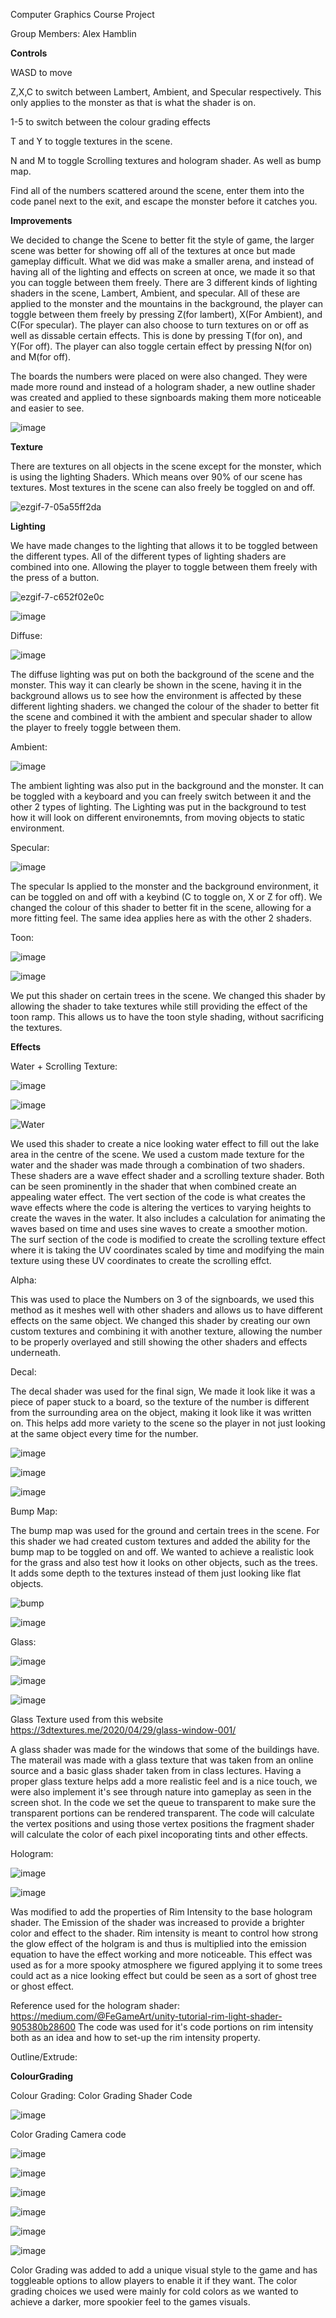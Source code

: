 Computer Graphics Course Project

Group Members:
Alex Hamblin


**Controls**

WASD to move

Z,X,C to switch between Lambert, Ambient, and Specular respectively. This only applies to the monster as that is what the shader is on. 

1-5 to switch between the colour grading effects

T and Y to toggle textures in the scene. 

N and M to toggle Scrolling textures and hologram shader. As well as bump map.


Find all of the numbers scattered around the scene, enter them into the code panel next to the exit, and escape the monster before it catches you.

**Improvements**

We decided to change the Scene to better fit the style of game, the larger scene was better for showing off all of the textures at once but made gameplay difficult. What we did was make a smaller arena, and instead of having all of the lighting and effects on screen at once, we made it so that you can toggle between them freely. 
There are 3 different kinds of lighting shaders in the scene, Lambert, Ambient, and specular. All of these are applied to the monster and the mountains in the background, the player can toggle between them freely by pressing Z(for lambert), X(For Ambient), and C(For specular).
The player can also choose to turn textures on or off as well as dissable certain effects. This is done by pressing T(for on), and Y(For off). The player can also toggle certain effect by pressing N(for on) and M(for off). 

The boards the numbers were placed on were also changed. They were made more round and instead of a hologram shader, a new outline shader was created and applied to these signboards making them more noticeable and easier to see.

![image](https://github.com/user-attachments/assets/53b10410-93cc-47a7-a229-88d981fda00d)


**Texture**

There are textures on all objects in the scene except for the monster, which is using the lighting Shaders. Which means over 90% of our scene has textures. Most textures in the scene can also freely be toggled on and off. 

![ezgif-7-05a55ff2da](https://github.com/user-attachments/assets/05440261-5bc5-43b2-b4fd-c6d541a69466)


**Lighting**

We have made changes to the lighting that allows it to be toggled between the different types. All of the different types of lighting shaders are combined into one. Allowing the player to toggle between them freely with the press of a button. 

![ezgif-7-c652f02e0c](https://github.com/user-attachments/assets/dfc2aa99-a12f-4cfe-a483-6eaaaac412cd)


![image](https://github.com/user-attachments/assets/14bcb3e4-9b62-4c0f-8585-1614194dc05d)



Diffuse:

![image](https://github.com/user-attachments/assets/92336e09-5628-4ac6-9c24-0184267f8673)


The diffuse lighting was put on both the background of the scene and the monster. This way it can clearly be shown in the scene, having it in the background allows us to see how the environment is affected by these different lighting shaders. we changed the colour of the shader to better fit the scene and combined it with the ambient and specular shader to allow the player to freely toggle between them.

Ambient:

![image](https://github.com/user-attachments/assets/21984089-0520-43dc-8b0e-aed6d49cf5aa)


The ambient lighting was also put in the background and the monster. It can be toggled with a keyboard and you can freely switch between it and the other 2 types of lighting. The Lighting was put in the background to test how it will look on different environemnts, from moving objects to static environment. 

Specular:

![image](https://github.com/user-attachments/assets/afeac47c-bee7-4641-9bf0-2e81b55ee9e6)


The specular Is applied to the monster and the background environment, it can be toggled on and off with a keybind (C to toggle on, X or Z for off). We changed the colour of this shader to better fit in the scene, allowing for a more fitting feel. The same idea applies here as with the other 2 shaders. 

Toon:

![image](https://github.com/user-attachments/assets/156734ea-8e66-4644-9757-1845b1f7897f)


![image](https://github.com/user-attachments/assets/7acc3653-11ac-4a6d-b535-032846152941)


We put this shader on certain trees in the scene. We changed this shader by allowing the shader to take textures while still providing the effect of the toon ramp. This allows us to have the toon style shading, without sacrificing the textures.

**Effects**

Water + Scrolling Texture:

![image](https://github.com/user-attachments/assets/6628635a-a219-4e64-8d73-a9b5b2314b79)

![image](https://github.com/user-attachments/assets/0a3ad5c1-ae79-4171-8cd0-f24b6e733140)

![Water](https://github.com/user-attachments/assets/03033c12-ac17-4479-8a7f-6a5a0fe0fabf)

We used this shader to create a nice looking water effect to fill out the lake area in the centre of the scene. We used a custom made texture for the water and the shader was made through a combination of two shaders. These shaders are a wave effect shader and a scrolling texture shader. Both can be seen prominently in the shader that when combined create an appealing water effect. The vert section of the code is what creates the wave effects where the code is altering the vertices to varying heights to create the waves in the water. It also includes a calculation for animating the waves based on time and uses sine waves to create a smoother motion. The surf section of the code is modified to create the scrolling texture effect where it is taking the UV coordinates scaled by time and modifying the main texture using these UV coordinates to create the scrolling effct.

Alpha:

This was used to place the Numbers on 3 of the signboards, we used this method as it meshes well with other shaders and allows us to have different effects on the same object. We changed this shader by creating our own custom textures and combining it with another texture, allowing the number to be properly overlayed and still showing the other shaders and effects underneath. 


Decal:

The decal shader was used for the final sign, We made it look like it was a piece of paper stuck to a board, so the texture of the number is different from the surrounding area on the object, making it look like it was written on. This helps add more variety to the scene so the player in not just looking at the same object every time for the number. 

![image](https://github.com/user-attachments/assets/4d437bd1-7191-445e-899b-02c8bc2efb79)


![image](https://github.com/user-attachments/assets/3c05f884-71a2-4a45-b190-13b4de0e0de0)

![image](https://github.com/user-attachments/assets/2a98b46e-3d76-40c6-aa28-8c78d4893f5f)


Bump Map:

The bump map was used for the ground and certain trees in the scene. For this shader we had created custom textures and added the ability for the bump map to be toggled on and off. We wanted to achieve a realistic look for the grass and also test how it looks on other objects, such as the trees. It adds some depth to the textures instead of them just looking like flat objects. 

![bump](https://github.com/user-attachments/assets/decd336b-8896-451b-b6a2-ec0b0bae6d41)


![image](https://github.com/user-attachments/assets/7517f0b9-7507-4e69-8377-489b42bffbab)

Glass:

![image](https://github.com/user-attachments/assets/5e85d659-b39e-4efa-8e71-7f4920a0944b)

![image](https://github.com/user-attachments/assets/916340ba-0610-47f2-b21e-30ca611fb438)

![image](https://github.com/user-attachments/assets/cf51f6ea-0268-421a-92fb-e875fa0306a3)

Glass Texture used from this website https://3dtextures.me/2020/04/29/glass-window-001/

A glass shader was made for the windows that some of the buildings have. The materail was made with a glass texture that was taken from an online source and a basic glass shader taken from in class lectures. Having a proper glass texture helps add a more realistic feel and is a nice touch, we were also implement it's see through nature into gameplay as seen in the screen shot. In the code we set the queue to transparent to make sure the transparent portions can be rendered transparent. The code will calculate the vertex positions and using those vertex positions the fragment shader will calculate the color of each pixel incoporating tints and other effects.

Hologram: 

![image](https://github.com/user-attachments/assets/ce1aa358-c081-47d6-8516-6aa3393149a3)


![image](https://github.com/user-attachments/assets/8fdfabb5-0b56-4a05-9f6c-6b359fc4835b)


Was modified to add the properties of Rim Intensity to the base hologram shader. The Emission of the shader was increased to provide a brighter color and effect to the shader. Rim intensity is meant to control how strong the glow effect of the holgram is and thus is multiplied into the emission equation to have the effect working and more noticeable. This effect was used as for a more spooky atmosphere we figured applying it to some trees could act as a nice looking effect but could be seen as a sort of ghost tree or ghost effect.

Reference used for the hologram shader: https://medium.com/@FeGameArt/unity-tutorial-rim-light-shader-905380b28600 The code was used for it's code portions on rim intensity both as an idea and how to set-up the rim intensity property.

Outline/Extrude:

**ColourGrading**

Colour Grading: Color Grading Shader Code

![image](https://github.com/user-attachments/assets/3dd7e905-09be-4f75-83db-4ce0dbb066ec)

Color Grading Camera code

![image](https://github.com/user-attachments/assets/6c6b02e0-4cfb-45b9-9b57-21ebf50976cb)

![image](https://github.com/user-attachments/assets/d8ee62ba-3d4d-4914-82e5-7f1382b9b73c)

![image](https://github.com/user-attachments/assets/ed5c55e2-550a-40a9-9077-a1f5cf364083)

![image](https://github.com/user-attachments/assets/7496bc9f-094a-4ccb-8b81-427c5d7963e1)

![image](https://github.com/user-attachments/assets/a9734be4-5bb9-48d5-9204-21e662eee3ad)

![image](https://github.com/user-attachments/assets/be751a5e-f679-4cb1-86f1-9935acc0ca89)


Color Grading was added to add a unique visual style to the game and has toggleable options to allow players to enable it if they want. The color grading choices we used were mainly for cold colors as we wanted to achieve a darker, more spookier feel to the games visuals.



